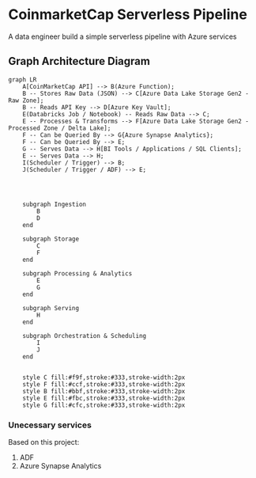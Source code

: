 # CoinmarketCap Serverless Pipeline

A data engineer build a simple serverless pipeline with Azure services

## Graph Architecture Diagram

```mermaid
graph LR
    A[CoinMarketCap API] --> B(Azure Function);
    B -- Stores Raw Data (JSON) --> C[Azure Data Lake Storage Gen2 - Raw Zone];
    B -- Reads API Key --> D[Azure Key Vault];
    E(Databricks Job / Notebook) -- Reads Raw Data --> C;
    E -- Processes & Transforms --> F[Azure Data Lake Storage Gen2 - Processed Zone / Delta Lake];
    F -- Can be Queried By --> G{Azure Synapse Analytics};
    F -- Can be Queried By --> E;
    G -- Serves Data --> H[BI Tools / Applications / SQL Clients];
    E -- Serves Data --> H;
    I(Scheduler / Trigger) --> B;
    J(Scheduler / Trigger / ADF) --> E;




    subgraph Ingestion
        B
        D
    end

    subgraph Storage
        C
        F
    end

    subgraph Processing & Analytics
        E
        G
    end

    subgraph Serving
        H
    end

    subgraph Orchestration & Scheduling
        I
        J
    end


    style C fill:#f9f,stroke:#333,stroke-width:2px
    style F fill:#ccf,stroke:#333,stroke-width:2px
    style B fill:#bbf,stroke:#333,stroke-width:2px
    style E fill:#fbc,stroke:#333,stroke-width:2px
    style G fill:#cfc,stroke:#333,stroke-width:2px
``` 

### Unecessary services

Based on this project:
1. ADF
2. Azure Synapse Analytics
